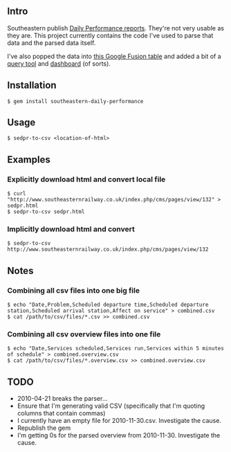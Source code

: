 ## Intro

Southeastern publish [Daily Performance reports](http://www.southeasternrailway.co.uk/your-journey/daily-performance/).  They're not very usable as they are.  This project currently contains the code I've used to parse that data and the parsed data itself.

I've also popped the data into [this Google Fusion table](http://www.google.com/fusiontables/DataSource?dsrcid=359310) and added a bit of a [query tool](http://chrisroos.github.com/southeastern-daily-performance/) and [dashboard](http://chrisroos.github.com/southeastern-daily-performance/dashboard.html) (of sorts).

## Installation

    $ gem install southeastern-daily-performance

## Usage

    $ sedpr-to-csv <location-of-html>

## Examples

### Explicitly download html and convert local file

    $ curl "http://www.southeasternrailway.co.uk/index.php/cms/pages/view/132" > sedpr.html
    $ sedpr-to-csv sedpr.html

### Implicitly download html and convert

    $ sedpr-to-csv http://www.southeasternrailway.co.uk/index.php/cms/pages/view/132
    
## Notes

### Combining all csv files into one big file

    $ echo "Date,Problem,Scheduled departure time,Scheduled departure station,Scheduled arrival station,Affect on service" > combined.csv
    $ cat /path/to/csv/files/*.csv >> combined.csv
    
### Combining all csv overview files into one file

    $ echo "Date,Services scheduled,Services run,Services within 5 minutes of schedule" > combined.overview.csv
    $ cat /path/to/csv/files/*.overview.csv >> combined.overview.csv

## TODO

* 2010-04-21 breaks the parser...
* Ensure that I'm generating valid CSV (specifically that I'm quoting columns that contain commas)
* I currently have an empty file for 2010-11-30.csv.  Investigate the cause.
* Republish the gem
* I'm getting 0s for the parsed overview from 2010-11-30.  Investigate the cause.